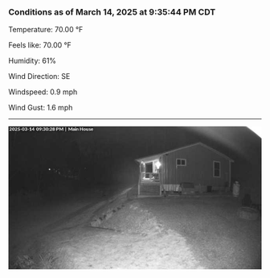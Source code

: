 ### Conditions as of March 14, 2025 at 9:35:44 PM CDT 

Temperature: 70.00 &deg;F

Feels like: 70.00 &deg;F

Humidity: 61%

Wind Direction: SE

Windspeed: 0.9 mph

Wind Gust: 1.6 mph

---

<img src="./images/latest.jpeg"/>

